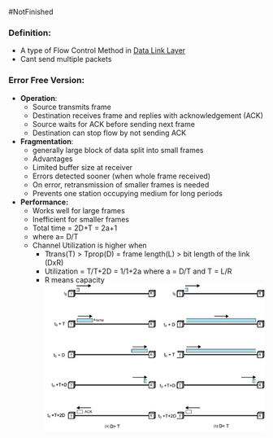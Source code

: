 #NotFinished 
### Definition:
- A type of Flow Control Method in [Data Link Layer](Data%20Link%20Layer.md)
- Cant send multiple packets
### Error Free Version:
- **Operation**:
	- Source transmits frame
	- Destination receives frame and replies with acknowledgement (ACK)
	- Source waits for ACK before sending next frame
	- Destination can stop flow by not sending ACK
- **Fragmentation**:
	- generally large block of data split into small frames
	- Advantages
	- Limited buffer size at receiver
	- Errors detected sooner (when whole frame received)
	- On error, retransmission of smaller frames is needed
	- Prevents one station occupying medium for long periods
- **Performance:**
	- Works well for large frames
	- Inefficient for smaller frames
	- Total time = 2D+T = 2a+1
	- where a= D/T
	- Channel Utilization is higher when
		- Ttrans(T) > Tprop(D) = frame length(L) > bit length of the link (DxR)
		- Utilization = T/T+2D = 1/1+2a where a = D/T and T = L/R
		- R means capacity
![](../../Attachments/stopAndWait.png)
